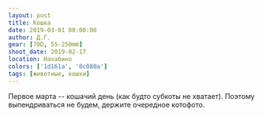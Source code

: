 ```yaml
---
layout: post
title: Кошка
date: 2019-03-01 00:00:00
author: Д.Г.
gear: [70D, 55-250mm]
shoot_date: 2019-02-17
location: Нахабино
colors: ['1d161a', '0c080a']
tags: [животные, кошки]
---
```

Первое марта -- кошачий день (как будто субкоты не хватает). Поэтому выпендриваться не будем, держите очередное котофото.
